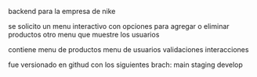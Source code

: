 backend para la empresa de nike 

se solicito un menu interactivo
con opciones para agregar o eliminar productos
otro menu que muestre los usuarios

contiene menu de productos
menu de usuarios 
validaciones
interacciones

fue versionado en githud con los siguientes brach:
main
staging
develop
